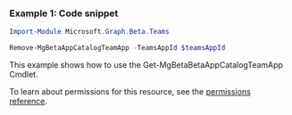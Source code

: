 ### Example 1: Code snippet

```powershellImport-Module Microsoft.Graph.Beta.Teams

Remove-MgBetaAppCatalogTeamApp -TeamsAppId $teamsAppId
```
This example shows how to use the Get-MgBetaBetaAppCatalogTeamApp Cmdlet.
To learn about permissions for this resource, see the [permissions reference](/graph/permissions-reference).


